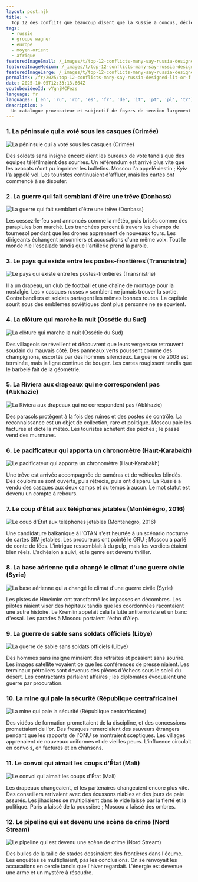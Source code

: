 ```yaml
---
layout: post.njk
title: >
  Top 12 des conflits que beaucoup disent que la Russie a conçus, déclenchés ou gelés
tags:
  - russie
  - groupe wagner
  - europe
  - moyen-orient
  - afrique
featuredImageSmall: /_images/t/top-12-conflicts-many-say-russia-designed-lit-or-f-cover-fr-small.webp
featuredImageMedium: /_images/t/top-12-conflicts-many-say-russia-designed-lit-or-f-cover-fr-medium.webp
featuredImageLarge: /_images/t/top-12-conflicts-many-say-russia-designed-lit-or-f-cover-fr-large.webp
permalink: /fr/2025/top-12-conflicts-many-say-russia-designed-lit-or-f.html
date: 2025-10-05T12:33:13.664Z
youtubeVideoId: vYgnjMCFezs
language: fr
languages: ['en', 'ru', 'ro', 'es', 'fr', 'de', 'it', 'pt', 'pl', 'tr']
description: >
  Un catalogue provocateur et subjectif de foyers de tension largement attribués à l'ingénierie, au déclenchement ou à l'entretien russes — hybrides, cachés et faits pour faire la une. Conçu pour fasciner et troubler, il mêle chuchotements et rapports et invite à la controverse.
---
```


### 1. La péninsule qui a voté sous les casques (Crimée)

![La péninsule qui a voté sous les casques (Crimée)](/_images/1/1cd6dee5cf42b32fbb421a4843902f7b-medium.webp)

Des soldats sans insigne encerclaient les bureaux de vote tandis que des équipes téléfilmaient des sourires. Un référendum est arrivé plus vite que les avocats n'ont pu imprimer les bulletins. Moscou l'a appelé destin ; Kyiv l'a appelé vol. Les touristes continuaient d'affluer, mais les cartes ont commencé à se disputer.

### 2. La guerre qui fait semblant d'être une trêve (Donbass)

![La guerre qui fait semblant d'être une trêve (Donbass)](/_images/c/c813afd466f557ba56ad479f2f81107c-medium.webp)

Les cessez‑le‑feu sont annoncés comme la météo, puis brisés comme des parapluies bon marché. Les tranchées percent à travers les champs de tournesol pendant que les drones apprennent de nouveaux tours. Les dirigeants échangent prisonniers et accusations d'une même voix. Tout le monde nie l'escalade tandis que l'artillerie prend la parole.

### 3. Le pays qui existe entre les postes-frontières (Transnistrie)

![Le pays qui existe entre les postes-frontières (Transnistrie)](/_images/7/7e707e95b66a72124fdd43eeac9a6132-medium.webp)

Il a un drapeau, un club de football et une chaîne de montage pour la nostalgie. Les « casques russes » semblent ne jamais trouver la sortie. Contrebandiers et soldats partagent les mêmes bonnes routes. La capitale sourit sous des emblèmes soviétiques dont plus personne ne se souvient.

### 4. La clôture qui marche la nuit (Ossétie du Sud)

![La clôture qui marche la nuit (Ossétie du Sud)](/_images/0/06991ad80e9cbfd1698f8b24cd3bcb76-medium.webp)

Des villageois se réveillent et découvrent que leurs vergers se retrouvent soudain du mauvais côté. Des panneaux verts poussent comme des champignons, escortés par des hommes silencieux. La guerre de 2008 est terminée, mais la ligne continue de bouger. Les cartes rougissent tandis que le barbelé fait de la géométrie.

### 5. La Riviera aux drapeaux qui ne correspondent pas (Abkhazie)

![La Riviera aux drapeaux qui ne correspondent pas (Abkhazie)](/_images/7/71eaa0f871ffd5f4d06234ce03da11ec-medium.webp)

Des parasols protègent à la fois des ruines et des postes de contrôle. La reconnaissance est un objet de collection, rare et politique. Moscou paie les factures et dicte la météo. Les touristes achètent des pêches ; le passé vend des murmures.

### 6. Le pacificateur qui apporta un chronomètre (Haut‑Karabakh)

![Le pacificateur qui apporta un chronomètre (Haut‑Karabakh)](/_images/6/6dd93e303d3704fb0f2d45e9fb095ca9-medium.webp)

Une trêve est arrivée accompagnée de caméras et de véhicules blindés. Des couloirs se sont ouverts, puis rétrécis, puis ont disparu. La Russie a vendu des casques aux deux camps et du temps à aucun. Le mot statut est devenu un compte à rebours.

### 7. Le coup d'État aux téléphones jetables (Monténégro, 2016)

![Le coup d'État aux téléphones jetables (Monténégro, 2016)](/_images/0/049aed2230225968930a3c3457814532-medium.webp)

Une candidature balkanique à l'OTAN s'est heurtée à un scénario nocturne de cartes SIM jetables. Les procureurs ont pointé le GRU ; Moscou a parlé de conte de fées. L'intrigue ressemblait à du pulp, mais les verdicts étaient bien réels. L'adhésion a suivi, et le genre est devenu thriller.

### 8. La base aérienne qui a changé le climat d'une guerre civile (Syrie)

![La base aérienne qui a changé le climat d'une guerre civile (Syrie)](/_images/f/fd54a1567e3115c483a70e38651b7998-medium.webp)

Les pistes de Hmeimim ont transformé les impasses en décombres. Les pilotes niaient viser des hôpitaux tandis que les coordonnées racontaient une autre histoire. Le Kremlin appelait cela la lutte antiterroriste et un banc d'essai. Les parades à Moscou portaient l'écho d'Alep.

### 9. La guerre de sable sans soldats officiels (Libye)

![La guerre de sable sans soldats officiels (Libye)](/_images/8/87fd2de3ad3941488f0b62045c7a8dce-medium.webp)

Des hommes sans insigne minaient des retraites et posaient sans sourire. Les images satellite voyaient ce que les conférences de presse niaient. Les terminaux pétroliers sont devenus des pièces d'échecs sous le soleil du désert. Les contractants parlaient affaires ; les diplomates évoquaient une guerre par procuration.

### 10. La mine qui paie la sécurité (République centrafricaine)

![La mine qui paie la sécurité (République centrafricaine)](/_images/9/9d412a1525686c5afdcea5caba5b2f48-medium.webp)

Des vidéos de formation promettaient de la discipline, et des concessions promettaient de l'or. Des fresques remerciaient des sauveurs étrangers pendant que les rapports de l'ONU se montraient sceptiques. Les villages apprenaient de nouveaux uniformes et de vieilles peurs. L'influence circulait en convois, en factures et en chansons.

### 11. Le convoi qui aimait les coups d'État (Mali)

![Le convoi qui aimait les coups d'État (Mali)](/_images/6/660592e4beca647b624e7071aff7808f-medium.webp)

Les drapeaux changeaient, et les partenaires changeaient encore plus vite. Des conseillers arrivaient avec des écussons niables et des jours de paie assurés. Les jihadistes se multipliaient dans le vide laissé par la fierté et la politique. Paris a laissé de la poussière ; Moscou a laissé des ombres.

### 12. Le pipeline qui est devenu une scène de crime (Nord Stream)

![Le pipeline qui est devenu une scène de crime (Nord Stream)](/_images/c/c00b6330d2eba0ccca8b3d43750f9a53-medium.webp)

Des bulles de la taille de stades dessinaient des frontières dans l'écume. Les enquêtes se multipliaient, pas les conclusions. On se renvoyait les accusations en cercle tandis que l'hiver regardait. L'énergie est devenue une arme et un mystère à résoudre.

